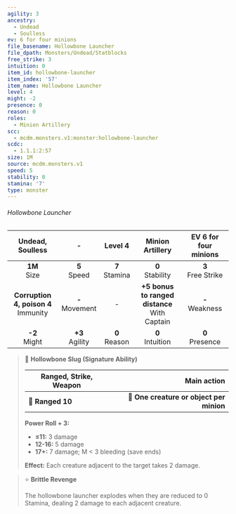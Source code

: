 ```yaml
---
agility: 3
ancestry:
  - Undead
  - Soulless
ev: 6 for four minions
file_basename: Hollowbone Launcher
file_dpath: Monsters/Undead/Statblocks
free_strike: 3
intuition: 0
item_id: hollowbone-launcher
item_index: '57'
item_name: Hollowbone Launcher
level: 4
might: -2
presence: 0
reason: 0
roles:
  - Minion Artillery
scc:
  - mcdm.monsters.v1:monster:hollowbone-launcher
scdc:
  - 1.1.1:2:57
size: 1M
source: mcdm.monsters.v1
speed: 5
stability: 0
stamina: '7'
type: monster
---
```


###### Hollowbone Launcher

|             Undead, Soulless             |          -          |      Level 4       |                 Minion Artillery                  | EV 6 for four minions  |
| :--------------------------------------: | :-----------------: | :----------------: | :-----------------------------------------------: | :--------------------: |
|             **1M**<br/> Size             |  **5**<br/> Speed   | **7**<br/> Stamina |               **0**<br/> Stability                | **3**<br/> Free Strike |
| **Corruption 4, poison 4**<br/> Immunity | **-**<br/> Movement |         -          | **+5 bonus to ranged distance**<br/> With Captain |  **-**<br/> Weakness   |
|            **-2**<br/> Might             | **+3**<br/> Agility | **0**<br/> Reason  |               **0**<br/> Intuition                |  **0**<br/> Presence   |

<!-- -->
> 🏹 **Hollowbone Slug (Signature Ability)**
>
> | **Ranged, Strike, Weapon** |                          **Main action** |
> | -------------------------- | ---------------------------------------: |
> | **📏 Ranged 10**           | **🎯 One creature or object per minion** |
>
> **Power Roll + 3:**
>
> - **≤11:** 3 damage
> - **12-16:** 5 damage
> - **17+:** 7 damage; M < 3 bleeding (save ends)
>
> **Effect:** Each creature adjacent to the target takes 2 damage.

<!-- -->
> ⭐️ **Brittle Revenge**
>
> The hollowbone launcher explodes when they are reduced to 0 Stamina, dealing 2 damage to each adjacent creature.
